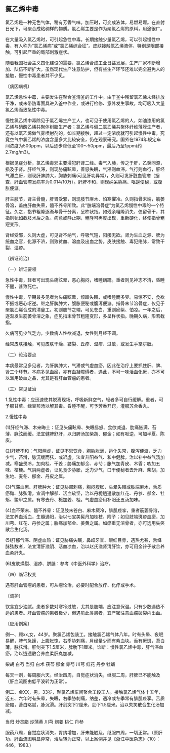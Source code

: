 ## 氯乙烯中毒

氯乙烯是一种无色气体，稍有芳香气味。加压时，可变成液体，易燃易爆。在直射日光下，可聚合成粘稠样的物质。氯乙烯主要是作为聚氯乙烯的原料，用途很广。

在大量吸入氯乙烯时，可引起急性中毒。长期接触少量氯乙烯，可以引起慢性中毒，有人称为“氯乙烯病”或“氯乙烯综合征”。皮肤接触氯乙烯液体，特别是眼部接触，可引起严重的局部刺激症状。

随着我国社会主义四化建设的需要，氯乙烯合成工业日益发展，生产厂家不断增加、队伍不断扩大。虽然现代生产注意防护，但有些生产环节还难以完全避免人的接触，慢性中毒患者并不少见。

〔病因病机〕

氯乙烯急性中霉，主要发生在聚合釜清釜的工作中。由于釜中残留氯乙烯未经排放干净，或未带防毒面具进入釜中作业，或进行检修、意外发生事故，均可吸入大量氯乙烯而致急性中毒。

慢性氯乙烯中毒除见于氯乙烯生产工人，也可见于使用氯乙烯的人，如油漆用的氯乙烯与硝酸乙烯共聚体树脂生产者；氯乙烯与偏二氯乙烯共聚体纤维薄膜生产者，还有以氯乙烯做气雾喷射剂的，如长期接触，超过一定浓度就可引起慢徃中毒，究竟空气中氯乙烯的浓度含量多大比较安全，仍在观察研究。国外在1974年规定车间浓度为500ppm，以后逐步降低至100〜50ppm，最后乃至1ppm(约2.7mg/m3)。

根据见症分析，氯乙烯毒邪主要浸犯肝肾二经。毒气入肺，传之于肝，乙癸同源，损及于肾。肝经气滞，则现胁痛眩晕，善怒失眠，气滞则血滞，气行则血行，肝经气滞血瘀，则现肝脾肿大，胸胁刺痛(可见肝功异常），久则可发肝脏血管瘤（据查，肝血管瘤发病率为0.014/10万）。肝脾不和，则现纳呆胁痛、呕逆便秘，或腹胀便溏。

肝主肢节，肾主骨髓，肝肾受邪，则现肢节麻木、怕寒懼冷。久则指骨末端，筋萎骨溶，盖由肝血失荣，髓不养骨所致。此“肢端溶骨症”为氯乙烯慢性中毒的一个特征。久之，指节粗隆逐渐与骨干分离，呈杵状指。如残余粗隆消失，仅留骨干，其指则犹如截肢术后之象。病愈或静止期，粗隆可再度出现，重新硬化，终使指骨粗短变形。

肾经受邪，久则大虚，可见肾不纳气，呼吸气短，阳痿无欲。肾为生血之源、脾为统血之官，化源不济，则致贫血、溶血及出血之势。皮肤接触、毒犯络脉，常致干裂、湿疹。

〔辨证论治〕

（一）辨证要领

急性中毒，轻者可出现头痛眩晕，恶心胸闷，嗜睡蹒跚。重者则见神志不清，昏睡不醒，甚致死亡。

慢性中毒，早期最多见者为头痛眩晕，烦躁失眠，或嗜睡而多梦。易惊不安，食欲不振或恶心呕逆。继之肝脾肿大，腹胀便秘或腹泻便溏。指骨末节溶骨症，仅见于聚氯乙烯合成的清釜工。初则肢节之端，可见苍白，重则瘀紫、怕凉。一年之后，逐渐发生筋萎骨溶之象，症见指末骨节粗隆变形，多呈杵状指。晚期久病，形若截指。

久病可见少气乏力，少数病人性欲减退，女性则月经不调。

经常皮肤接触，可见皮肤干燥、皲裂、丘疹、湿疹、过敏，或发生手掌胼胝。

（二）论治要点

本病最常见多见者，为肝脾肿大，气滞或气虚血瘀，因此在治疗上要抓住肝、脾、肾三个环节。本病多见血瘀，亦有血凝障碍者，遇此，不可一味活血化瘀，亦不可以滥用破血之品，尤其是有肝血管瘤的患者。

（三）常见证治

1.急性中毒：应迅速使其脱离现场，呼吸新鲜空气，轻者多可自行缓解。重者，可予服甘草、绿豆煎汤以解其毒。昏睡不醒，可予芳香开窍，灌服苏合香丸。

2.慢性中毒

(1)肝经气滞、木来晦土：证见头痛眩晕、失眠易怒、食欲减退、肋痛胀满、苔薄、脉弦而缓。法宜健脾舒肝，以归脾汤加柴胡、郁金；如有呕逆，可加半夏、陈皮。

(2)肝脾不和：气阳两虚，证见不思饮食，胸胁胀满，运化失常，腹泻便溏，乏力少气，苔滑，脉沉缓而弦，或迟虚。法宜升阳益气、和中健脾，治以补中益气汤加减。寒盛畏冷，加肉桂、干姜；胁痛加郁金、赤芍；胀气加青皮、木香；咳加五味、桔梗。气阴两虚者，证见食少胁胀，乏力少气，口干便秘者去升麻、柴胡，加生地、麦冬、郁金、丹皮之属。

(3)气滞血瘀、肝脾肿大：证见胁部刺痛，胸闷腹胀，头晕失眠或肢端麻木，舌质瘀黯、脉弦滑，宜调中解郁、活血软坚，治以丹栀逍遥散加红花、丹参、郁金、牡蛎、鳖甲之属。有寒去丹、栀加姜、桂。气虚血瘀用补阳还五汤加味。

(4)血不荣末、髓不养骨：证见肢末苍白、麻木厥冷，腓肌痉挛，重者筋萎骨溶，法宜养血活血，生髓通阳，治以七宝美髯丹加桂枝、附子；如见肢端斑疹血瘀，加川芎、红花、丹参之属；胁痛加郁金、姜黄之属。如瘀重无溶骨者，亦可选用失笑散合生化汤。

(5)肝郁气滞、阴虚血热：证见胁痛失眠，鼻衄牙宣、眼红目赤，遇热尤甚，舌绛脉弦数者，法宜清肝滋阴、活血凉血，治以赵氏滋肾清肝饮，亦可用金铃子散合养血柔肝丸。

(6)皮肤燥裂、湿疹、胼胝：参考《中医外科学》治疗。

（四）临证权变

遇有肝血管瘤的患者，可从瘤论治，必要时配合放疗、化疗或手术。

〔调护〕

饮食宜少油腻。患者多数对寒冷过敏，尤其是肢端，应注意保温。只有少数遇热不适的患者。肝血管瘤的患者极少，但遇见此类患者，宜严密注意血瘤破裂内出血。

〔应用例案〕

例一、顾xx,女，44岁。聚氯乙烯包装工。接触氯乙烯气体八年。时有头晕、夜眠易醒，脾气急躁，上腹胀饱，右季胁刺痛，月经量少而有紫血块。舌有瘀斑，苔白薄，脉弦滑。肝剑突下1.5厘米，脾肋下1厘米。诊断：慢性氯乙烯中毒，肝气滞血瘀。治以逍遥散合养血柔肝丸加减。

柴胡    白芍     当归     白术     茯苓    郁金     赤芍    川芎   红花  丹参   牡蛎

每天一剂，每周服六天。经治四周，自觉症状消失，继服二周，肝脾已不能触及（肝血流图由低平波转为正常）。

例二、金XX，男，33岁，聚氯乙烯车间聚合工段工人。接触氯乙烯气体十五年，近五、六年时有头晕，失眠，右季胁刺痛，纳差，遇冷或冬季常有腓肌痉孪。舌质瘀黯，苔白略腻，脉沉滑。肝剑突下2厘米，肋下1.5厘米。治以失笑散合生化汤加减。

当归     炒灵脂     炒蒲黄     川芎     炮姜     桃仁    丹参

服药八周，自觉症状消失，胃纳增加，肝未能触及，继服四周，一切正常。（原肝功、肝血流图明显异常，治后转为正常，以上案例并见《浙江中医杂志》〈10〉：446，1983.)
